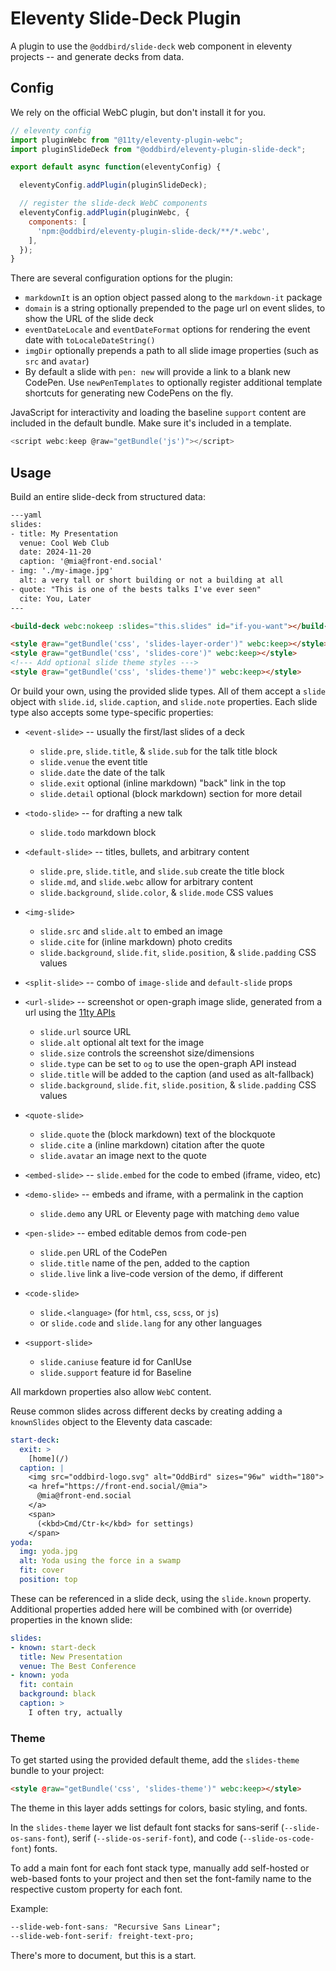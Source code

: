# Eleventy Slide-Deck Plugin

A plugin to use the `@oddbird/slide-deck`
web component in eleventy projects --
and generate decks from data.

## Config

We rely on the official WebC plugin,
but don't install it for you.


```js
// eleventy config
import pluginWebc from "@11ty/eleventy-plugin-webc";
import pluginSlideDeck from "@oddbird/eleventy-plugin-slide-deck";

export default async function(eleventyConfig) {

  eleventyConfig.addPlugin(pluginSlideDeck);

  // register the slide-deck WebC components
  eleventyConfig.addPlugin(pluginWebc, {
    components: [
      'npm:@oddbird/eleventy-plugin-slide-deck/**/*.webc',
    ],
  });
}
```

There are several configuration options
for the plugin:

- `markdownIt` is an option object
  passed along to the `markdown-it` package
- `domain` is a string optionally
  prepended to the page url on event slides,
  to show the URL of the slide deck
- `eventDateLocale` and `eventDateFormat` options
  for rendering the event date with `toLocaleDateString()`
- `imgDir` optionally prepends a path
  to all slide image properties (such as `src` and `avatar`)
- By default a slide with `pen: new` will provide a link
  to a blank new CodePen.
  Use `newPenTemplates` to optionally register additional
  template shortcuts for generating new CodePens on the fly.

JavaScript for interactivity and loading the baseline `support` content are
included in the default bundle. Make sure it's included in a template. 

```js
<script webc:keep @raw="getBundle('js')"></script>
```

## Usage

Build an entire slide-deck from structured data:

```html
---yaml
slides:
- title: My Presentation
  venue: Cool Web Club
  date: 2024-11-20
  caption: '@mia@front-end.social'
- img: './my-image.jpg'
  alt: a very tall or short building or not a building at all
- quote: "This is one of the bests talks I've ever seen"
  cite: You, Later
---

<build-deck webc:nokeep :slides="this.slides" id="if-you-want"></build-deck>

<style @raw="getBundle('css', 'slides-layer-order')" webc:keep></style>
<style @raw="getBundle('css', 'slides-core')" webc:keep></style>
<!--- Add optional slide theme styles --->
<style @raw="getBundle('css', 'slides-theme')" webc:keep></style>
```

Or build your own, using the provided slide types.
All of them accept a `slide` object
with `slide.id`, `slide.caption`, and `slide.note` properties.
Each slide type also accepts some type-specific properties:

- `<event-slide>` -- usually the first/last slides of a deck
  - `slide.pre`, `slide.title`, & `slide.sub` for the talk title block
  - `slide.venue` the event title
  - `slide.date` the date of the talk
  - `slide.exit` optional (inline markdown) "back" link in the top
  - `slide.detail` optional (block markdown) section for more detail

- `<todo-slide>` -- for drafting a new talk
  - `slide.todo` markdown block

- `<default-slide>` -- titles, bullets, and arbitrary content
  - `slide.pre`, `slide.title`, and `slide.sub` create the title block
  - `slide.md`, and `slide.webc` allow for arbitrary content
  - `slide.background`, `slide.color`, & `slide.mode` CSS values

- `<img-slide>`
  - `slide.src` and `slide.alt` to embed an image
  - `slide.cite` for (inline markdown) photo credits
  - `slide.background`, `slide.fit`, `slide.position`,
    & `slide.padding` CSS values

- `<split-slide>` -- combo of `image-slide` and `default-slide` props

- `<url-slide>` -- screenshot or open-graph image slide, generated from a url
  using the [11ty APIs](https://www.11ty.dev/docs/api-services/)
  - `slide.url` source URL
  - `slide.alt` optional alt text for the image
  - `slide.size` controls the screenshot size/dimensions
  - `slide.type` can be set to `og` to use the open-graph API instead
  - `slide.title` will be added to the caption (and used as alt-fallback)
  - `slide.background`, `slide.fit`, `slide.position`,
    & `slide.padding` CSS values

- `<quote-slide>`
  - `slide.quote` the (block markdown) text of the blockquote
  - `slide.cite` a (inline markdown) citation after the quote
  - `slide.avatar` an image next to the quote

- `<embed-slide>` -- `slide.embed` for the code to embed (iframe, video, etc)
- `<demo-slide>` -- embeds and iframe, with a permalink in the caption
  - `slide.demo` any URL or Eleventy page with matching `demo` value
- `<pen-slide>` -- embed editable demos from code-pen
  - `slide.pen` URL of the CodePen
  - `slide.title` name of the pen, added to the caption
  - `slide.live` link a live-code version of the demo, if different
- `<code-slide>`
  - `slide.<language>` (for `html`, `css`, `scss`, or `js`)
  - or `slide.code` and `slide.lang` for any other languages
- `<support-slide>`
  - `slide.caniuse` feature id for CanIUse
  - `slide.support` feature id for Baseline

All markdown properties also allow `WebC` content.

Reuse common slides across different decks
by creating adding a `knownSlides` object
to the Eleventy data cascade:

```yaml
start-deck:
  exit: >
    [home](/)
  caption: |
    <img src="oddbird-logo.svg" alt="OddBird" sizes="96w" width="180">
    <a href="https://front-end.social/@mia">
      @mia@front-end.social
    </a>
    <span>
      (<kbd>Cmd/Ctr-k</kbd> for settings)
    </span>
yoda:
  img: yoda.jpg
  alt: Yoda using the force in a swamp
  fit: cover
  position: top
```

These can be referenced in a slide deck,
using the `slide.known` property.
Additional properties added here
will be combined with (or override)
properties in the known slide:

```yaml
slides:
- known: start-deck
  title: New Presentation
  venue: The Best Conference
- known: yoda
  fit: contain
  background: black
  caption: >
    I often try, actually
```
### Theme
To get started using the provided 
default theme, add the `slides-theme` 
bundle to your project:

```html
<style @raw="getBundle('css', 'slides-theme')" webc:keep></style>
```

The theme in this layer adds settings for colors, basic styling,
and fonts. 

In the `slides-theme` layer we list 
default font stacks for sans-serif 
(`--slide-os-sans-font`), serif (`--slide-os-serif-font`), 
and code (`--slide-os-code-font`) fonts. 

To add a main font for each font stack type, manually 
add self-hosted or web-based fonts to your project and then set the
font-family name to the respective custom property for each font. 

Example:

```css
--slide-web-font-sans: "Recursive Sans Linear";
--slide-web-font-serif: freight-text-pro;
```


There's more to document, but this is a start.
